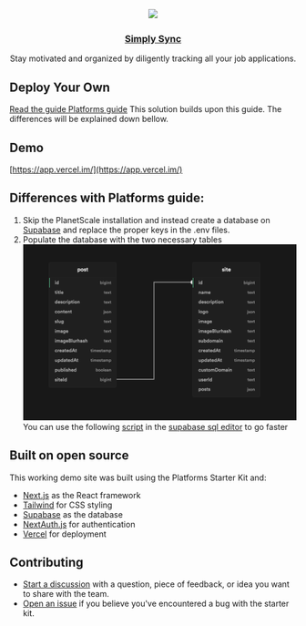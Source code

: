<p align="center">
  <a href="https://vercel.com/platforms">
    <img src="https://assets.vercel.com/image/upload/v1588805858/repositories/vercel/logo.png" height="96">
    <h3 align="center">Simply Sync</h3>
  </a>
</p>

<p align="center">
Stay motivated and organized by diligently tracking all your job applications.
<br/>

## Deploy Your Own

[Read the guide Platforms guide](https://vercel.com/guides/nextjs-multi-tenant-application) This solution builds upon this guide. The differences will be explained down bellow.

## Demo

[https://app.vercel.im/](https://app.vercel.im/)

## Differences with Platforms guide:

1. Skip the PlanetScale installation and instead create a database on [Supabase](https://supabase.com/) and replace the proper keys in the .env files.
2. Populate the database with the two necessary tables ![Schema](./Schema.png) You can use the following [script](./dbScript.sql) in the [supabase sql editor](https://supabase.com/docs/guides/database#the-sql-editor) to go faster

## Built on open source

This working demo site was built using the Platforms Starter Kit and:

- [Next.js](https://nextjs.org/) as the React framework
- [Tailwind](https://tailwindcss.com/) for CSS styling
- [Supabase](https://supabase.com/) as the database
- [NextAuth.js](https://next-auth.js.org/) for authentication
- [Vercel](http://vercel.com/) for deployment

## Contributing

- [Start a discussion](https://github.com/vercel/platforms/discussions) with a question, piece of feedback, or idea you want to share with the team.
- [Open an issue](https://github.com/vercel/platforms/issues) if you believe you've encountered a bug with the starter kit.
